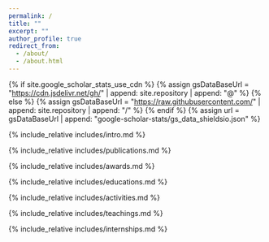 ```yaml
---
permalink: /
title: ""
excerpt: ""
author_profile: true
redirect_from: 
  - /about/
  - /about.html
---
```


{% if site.google_scholar_stats_use_cdn %}
{% assign gsDataBaseUrl = "https://cdn.jsdelivr.net/gh/" | append: site.repository | append: "@" %}
{% else %}
{% assign gsDataBaseUrl = "https://raw.githubusercontent.com/" | append: site.repository | append: "/" %}
{% endif %}
{% assign url = gsDataBaseUrl | append: "google-scholar-stats/gs_data_shieldsio.json" %}

<span class='anchor' id='about-me'></span>

{% include_relative includes/intro.md %}

<!-- {% include_relative includes/news.md %} -->

<!-- {% include_relative includes/projects.md %} -->

{% include_relative includes/publications.md %}

{% include_relative includes/awards.md %}

{% include_relative includes/educations.md %}

{% include_relative includes/activities.md %}

{% include_relative includes/teachings.md %}

{% include_relative includes/internships.md %}

<!-- {% include_relative includes/cv.md %} -->